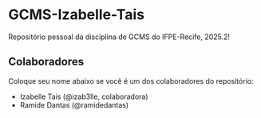 # GCMS-Izabelle-Tais

Repositório pessoal da disciplina de GCMS do IFPE-Recife, 2025.2!

## Colaboradores

Coloque seu nome abaixo se você é um dos colaboradores do repositório:

* Izabelle Tais (@izab3lle, colaboradora)
* Ramide Dantas (@ramidedantas)
